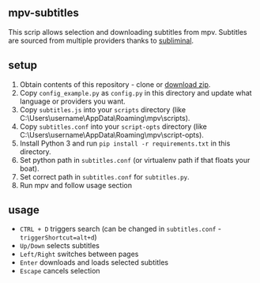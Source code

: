mpv-subtitles
-------------
This scrip allows selection and downloading subtitles from mpv.
Subtitles are sourced from multiple providers thanks to [subliminal](https://github.com/Diaoul/subliminal/).

setup
-----
1. Obtain contents of this repository - clone or [download zip](https://github.com/kolinger/mpv-subtitles/archive/refs/heads/master.zip).
2. Copy `config_example.py` as `config.py` in this directory and update what language or providers you want.
3. Copy `subtitles.js` into your `scripts` directory (like C:\Users\username\AppData\Roaming\mpv\scripts).
4. Copy `subtitles.conf` into your `script-opts` directory (like C:\Users\username\AppData\Roaming\mpv\script-opts).
5. Install Python 3 and run `pip install -r requirements.txt` in this directory.
6. Set python path in `subtitles.conf` (or virtualenv path if that floats your boat).
7. Set correct path in `subtitles.conf` for `subtitles.py`.
8. Run mpv and follow usage section

usage
-----
- `CTRL + D` triggers search (can be changed in `subtitles.conf` - `triggerShortcut=alt+d`)
- `Up/Down` selects subtitles
- `Left/Right` switches between pages
- `Enter` downloads and loads selected subtitles
- `Escape` cancels selection
